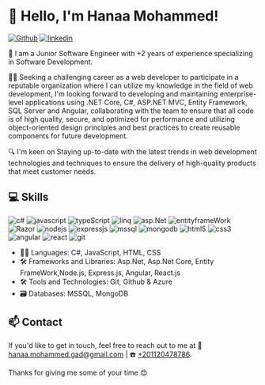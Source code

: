 # 👋 Hello, I'm Hanaa Mohammed! 

[![Github](https://img.shields.io/badge/G-Github-black)](https://github.com/HanaaMohammedGad96) 
[![linkedin](https://img.shields.io/badge/L-LinkedIn-informational)](https://www.linkedin.com/in/hanaa-mohammed-5ba798213/)

🚀 I am a Junior Software Engineer with +2 years of experience specializing in Software Development.

👨‍💻 Seeking a challenging career as a web developer to participate in a reputable organization where I can utilize my knowledge in the field of web development, I'm looking forward to developing and maintaining enterprise-level applications using .NET Core, C#, ASP.NET MVC, Entity Framework, SQL Server and Angular, collaborating with the team to ensure that all code is of high quality, secure, and optimized for performance and utilizing object-oriented design principles and best practices to create reusable components for future development.

🔍 I'm keen on Staying up-to-date with the latest trends in web development technologies and techniques to ensure the delivery of high-quality products that meet customer needs.

## 💻 Skills
![c#](https://img.shields.io/badge/C%23-Csharp-yellowgreen)
![javascript](https://img.shields.io/badge/JS-JavaScript-red)
![typeScript](https://img.shields.io/badge/T-TypeScript-yellowgreen)
![linq](https://img.shields.io/badge/L-LINQ-yellow)
![asp.Net](https://img.shields.io/badge/Asp.Net-Core%20%7C%20MVC-critical)
![entityframeWork](https://img.shields.io/badge/EF-Entity%20FrameWork-blue)
![Razor](https://img.shields.io/badge/R-Razor-red)
![nodejs](https://img.shields.io/badge/N-Node.Js-green)
![expressjs](https://img.shields.io/badge/EX-Express.Js-blue)
![mssql](https://img.shields.io/badge/MSSQL-Microsoft%20SQL%20Server-important)
![mongodb](https://img.shields.io/badge/M-MongoDb-brightgreen)
![html5](https://img.shields.io/badge/HTML-HTML5-blueviolet)
![css3](https://img.shields.io/badge/Css3-SCSS-ff69b4)
![angular](https://img.shields.io/badge/A-Angular-critical)
![react](https://img.shields.io/badge/R-React.Js-9cf)
![git](https://img.shields.io/badge/G-Git-orange)

- 👨‍💻 Languages: C#, JavaScript, HTML, CSS
- 🛠️ Frameworks and Libraries: Asp.Net, Asp.Net Core, Entity FrameWork,Node.js, Express.js,  Angular, React.js
- 🛠️ Tools and Technologies: Git, Github & Azure
- 🗃️ Databases: MSSQL, MongoDB

## 📫 Contact
If you'd like to get in touch, feel free to reach out to me at 📧 [hanaa.mohammed.gad@gmail.com](mailto:hanaa.mohammed.gad@gmail.com) | ☎️ [+201120478786](tel:+201120478786).

Thanks for giving me some of your time 😍
